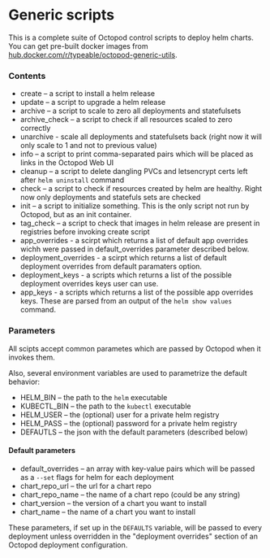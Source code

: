 # Generic scripts

This is a complete suite of Octopod control scripts to deploy helm charts.
You can get pre-built docker images from [hub.docker.com/r/typeable/octopod-generic-utils](https://hub.docker.com/r/typeable/octopod-generic-utils).

### Contents

- create – a script to install a helm release
- update – a script to upgrade a helm release
- archive – a script to scale to zero all deployments and statefulsets
- archive_check – a script to check if all resources scaled to zero correctly
- unarchive - scale all deployments and statefulsets back (right now it will only scale to 1 and not to previous value)
- info – a script to print comma-separated pairs which will be placed as links in the Octopod Web UI
- cleanup – a script to delete dangling PVCs and letsencrypt certs left after `helm uninstall` command
- check – a script to check if resources created by helm are healthy. Right now only deployments and statefuls sets are checked
- init – a script to initialize something. This is the only script not run by Octopod, but as an init container.
- tag_check – a script to check that images in helm release are present in registries before invoking create script 
- app_overrides - a scirpt which returns a list of default app overrides wichh were passed in default_overrides parameter described below.
- deployment_overrides - a scirpt which returns a list of default deployment overrides from default paramaters option.
- deployment_keys - a scripts which returns a list of the possible deployment overrides keys user can use.
- app_keys - a scripts which returns a list of the possible app overrides keys. These are parsed from an output of the `helm show values` command.

### Parameters

All scipts accept common parametes which are passed by Octopod when it invokes them.

Also, several environment variables are used to parametrize the default behavior:

- HELM_BIN – the path to the `helm` executable
- KUBECTL_BIN – the path to the `kubectl` executable
- HELM_USER – the (optional) user for a private helm registry
- HELM_PASS – the (optional) password for a private helm registry
- DEFAUTLS – the json with the default parameters (described below)

#### Default parameters
- default_overrides – an array with key-value pairs which will be passed as a `--set` flags for helm for each deployment
- chart_repo_url – the url for a chart repo
- chart_repo_name – the name of a chart repo (could be any string)
- chart_version – the version of a chart you want to install
- chart_name – the name of a chart you want to install

These parameters, if set up in the `DEFAULTS` variable, will be passed to every deployment unless overridden in the "deployment overrides" section of an Octopod deployment configuration.
